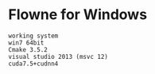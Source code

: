 # Flowne for Windows
~~~
working system
win7 64bit
Cmake 3.5.2
visual studio 2013 (msvc 12)  
cuda7.5+cudnn4
~~~
